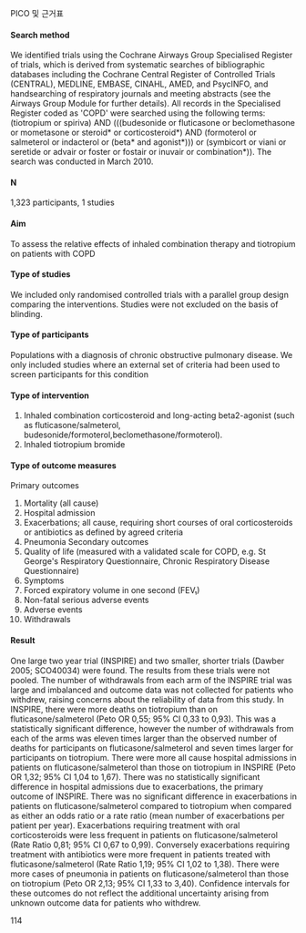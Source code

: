 PICO 및 근거표

#### Search method
We identified trials using the Cochrane Airways Group Specialised Register of trials, which is derived from systematic searches of bibliographic databases including the Cochrane Central Register of Controlled Trials (CENTRAL), MEDLINE, EMBASE, CINAHL, AMED, and PsycINFO, and handsearching of respiratory journals and meeting abstracts (see the Airways Group Module for further details). All records in the Specialised Register coded as 'COPD' were searched using the following terms: (tiotropium or spiriva) AND (((budesonide or fluticasone or beclomethasone or mometasone or steroid* or corticosteroid*) AND (formoterol or salmeterol or indacterol or (beta* and agonist*))) or (symbicort or viani or seretide or advair or foster or fostair or inuvair or combination*)). The search was conducted in March 2010.

#### N
1,323 participants, 1 studies

#### Aim
To assess the relative effects of inhaled combination therapy and tiotropium on patients with COPD

#### Type of studies
We included only randomised controlled trials with a parallel group design comparing the interventions. Studies were not excluded on the basis of blinding.

#### Type of participants
Populations with a diagnosis of chronic obstructive pulmonary disease. We only included studies where an external set of criteria had been used to screen participants for this condition

#### Type of intervention
1. Inhaled combination corticosteroid and long-acting beta2-agonist (such as fluticasone/salmeterol, budesonide/formoterol,beclomethasone/formoterol).
2. Inhaled tiotropium bromide

#### Type of outcome measures
Primary outcomes
1. Mortality (all cause)
2. Hospital admission
3. Exacerbations; all cause, requiring short courses of oral corticosteroids or antibiotics as defined by agreed criteria
4. Pneumonia
Secondary outcomes
1. Quality of life (measured with a validated scale for COPD, e.g. St George's Respiratory Questionnaire, Chronic Respiratory Disease Questionnaire)
2. Symptoms
3. Forced expiratory volume in one second (FEV₁)
4. Non-fatal serious adverse events
5. Adverse events
6. Withdrawals

#### Result
One large two year trial (INSPIRE) and two smaller, shorter trials (Dawber 2005; SCO40034) were found. The results from these trials were not pooled. The number of withdrawals from each arm of the INSPIRE trial was large and imbalanced and outcome data was not collected for patients who withdrew, raising concerns about the reliability of data from this study. In INSPIRE, there were more deaths on tiotropium than on fluticasone/salmeterol (Peto OR 0,55; 95% CI 0,33 to 0,93). This was a statistically significant difference, however the number of withdrawals from each of the arms was eleven times larger than the observed number of deaths for participants on fluticasone/salmeterol and seven times larger for participants on tiotropium. There were more all cause hospital admissions in patients on fluticasone/salmeterol than those on tiotropium in INSPIRE (Peto OR 1,32; 95% CI 1,04 to 1,67). There was no statistically significant difference in hospital admissions due to exacerbations, the primary outcome of INSPIRE. There was no significant difference in exacerbations in patients on fluticasone/salmeterol compared to tiotropium when compared as either an odds ratio or a rate ratio (mean number of exacerbations per patient per year). Exacerbations requiring treatment with oral corticosteroids were less frequent in patients on fluticasone/salmeterol (Rate Ratio 0,81; 95% CI 0,67 to 0,99). Conversely exacerbations requiring treatment with antibiotics were more frequent in patients treated with fluticasone/salmeterol (Rate Ratio 1,19; 95% CI 1,02 to 1,38). There were more cases of pneumonia in patients on fluticasone/salmeterol than those on tiotropium (Peto OR 2,13; 95% CI 1,33 to 3,40). Confidence intervals for these outcomes do not reflect the additional uncertainty arising from unknown outcome data for patients who withdrew.

<PAGE>114